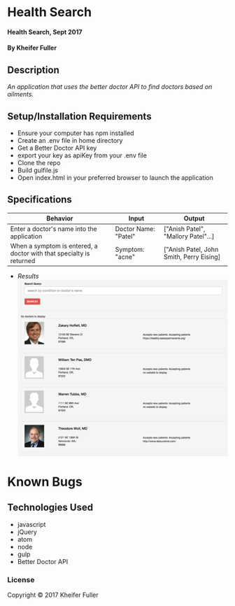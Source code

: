 # Health Search

#### Health Search, Sept 2017

#### By Kheifer Fuller

## Description
_An application that uses the better doctor API to find doctors based on ailments._

## Setup/Installation Requirements
* Ensure your computer has npm installed
* Create an .env file in home directory
* Get a Better Doctor API key
* export your key as apiKey from your .env file
* Clone the repo
* Build gulfile.js
* Open index.html in your preferred browser to launch the application

## Specifications
| Behavior      | Input      | Output       |
| ------------- | ---------- | ------------ |
| Enter a doctor's name into the application| Doctor Name: "Patel" | ["Anish Patel", "Mallory Patel"...] |
| When a symptom is entered, a doctor with that specialty is returned| Symptom: "acne" | ["Anish Patel, John Smith, Perry Eising] |

* _Results_
![image of animal](https://github.com/kheifer/doc-finder/blob/master/images/image1.png)

# Known Bugs


## Technologies Used
* javascript
* jQuery
* atom
* node
* gulp
* Better Doctor API

### License
Copyright &copy; 2017 Kheifer Fuller
